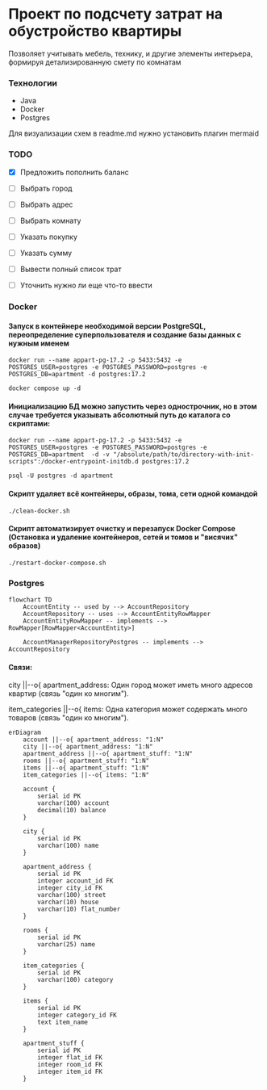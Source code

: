# Проект по подсчету затрат на обустройство квартиры
Позволяет учитывать мебель, технику, и другие элементы интерьера, формируя детализированную смету по комнатам

### Технологии
- Java
- Docker
- Postgres

Для визуализации схем в readme.md нужно установить плагин mermaid

### TODO
 -[X] Предложить пополнить баланс
 -[ ] Выбрать город
 -[ ] Выбрать адрес
 -[ ] Выбрать комнату
 -[ ] Указать покупку
 -[ ] Указать сумму
 -[ ] Вывести полный список трат
 -[ ] Уточнить нужно ли еще что-то ввести


### Docker
#### Запуск в контейнере необходимой версии PostgreSQL, переопределение суперпользователя и создание базы данных с нужным именем

```
docker run --name appart-pg-17.2 -p 5433:5432 -e POSTGRES_USER=postgres -e POSTGRES_PASSWORD=postgres -e POSTGRES_DB=apartment -d postgres:17.2
```

```
docker compose up -d
```

#### Инициализацию БД можно запустить через однострочник, но в этом случае требуется указывать абсолютный путь до каталога со скриптами:
```
docker run --name appart-pg-17.2 -p 5433:5432 -e POSTGRES_USER=postgres -e POSTGRES_PASSWORD=postgres -e POSTGRES_DB=apartment  -d -v "/absolute/path/to/directory-with-init-scripts":/docker-entrypoint-initdb.d postgres:17.2
```

```
psql -U postgres -d apartment
```

#### Скрипт удаляет всё контейнеры, образы, тома, сети одной командой
```
./clean-docker.sh
```

#### Скрипт автоматизирует очистку и перезапуск Docker Compose (Остановка и удаление контейнеров, сетей и томов и "висячих" образов)
```
./restart-docker-compose.sh
```

### Postgres

```mermaid
flowchart TD
    AccountEntity -- used by --> AccountRepository
    AccountRepository -- uses --> AccountEntityRowMapper
    AccountEntityRowMapper -- implements --> RowMapper[RowMapper<AccountEntity>]

    AccountManagerRepositoryPostgres -- implements --> AccountRepository
```

#### Связи:

city ||--o{ apartment_address: Один город может иметь много адресов квартир (связь "один ко многим").

item_categories ||--o{ items: Одна категория может содержать много товаров (связь "один ко многим").

```mermaid
erDiagram
    account ||--o{ apartment_address: "1:N"
    city ||--o{ apartment_address: "1:N"
    apartment_address ||--o{ apartment_stuff: "1:N"
    rooms ||--o{ apartment_stuff: "1:N"
    items ||--o{ apartment_stuff: "1:N"
    item_categories ||--o{ items: "1:N"

    account {
        serial id PK
        varchar(100) account
        decimal(10) balance
    }

    city {
        serial id PK
        varchar(100) name
    }

    apartment_address {
        serial id PK
        integer account_id FK
        integer city_id FK
        varchar(100) street
        varchar(10) house
        varchar(10) flat_number
    }

    rooms {
        serial id PK
        varchar(25) name
    }

    item_categories {
        serial id PK
        varchar(100) category
    }

    items {
        serial id PK
        integer category_id FK
        text item_name
    }

    apartment_stuff {
        serial id PK
        integer flat_id FK
        integer room_id FK
        integer item_id FK
    }
```